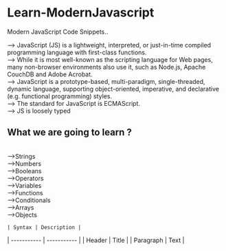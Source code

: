 # Learn-ModernJavascript
Modern JavaScript Code Snippets..
<br />

-->  JavaScript (JS) is a lightweight, interpreted, or just-in-time compiled programming language with first-class functions.<br />
-->  While it is most well-known as the scripting language for Web pages, many non-browser environments also use it, such as Node.js, Apache CouchDB and Adobe Acrobat.<br />
-->  JavaScript is a prototype-based, multi-paradigm, single-threaded, dynamic language, supporting object-oriented, imperative, and declarative (e.g. functional programming) styles.  <br />
-->  The standard for JavaScript is ECMAScript.<br />
--> JS is loosely typed<br />

## What we are going to learn ?
</br>
-->Strings</br>
-->Numbers</br>
-->Booleans</br>
-->Operators</br>
-->Variables </br>
-->Functions </br>
-->Conditionals </br>
-->Arrays </br>
-->Objects</br>

 	| Syntax | Description |
| ----------- | ----------- |
| Header | Title |
| Paragraph | Text | 
